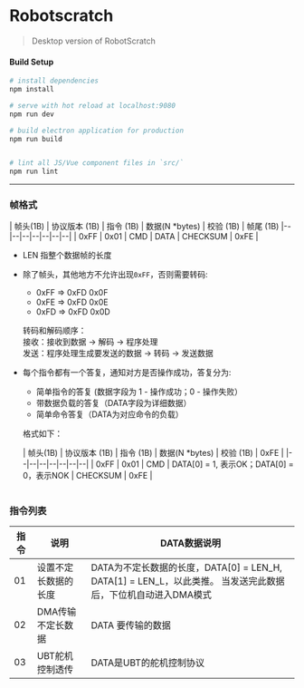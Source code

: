 # Robotscratch

> Desktop version of RobotScratch

#### Build Setup

``` bash
# install dependencies
npm install

# serve with hot reload at localhost:9080
npm run dev

# build electron application for production
npm run build


# lint all JS/Vue component files in `src/`
npm run lint

```

---

### 帧格式


| 帧头(1B) | 协议版本 (1B) | 指令 (1B) | 数据(N *bytes) | 校验 (1B) | 帧尾 (1B)
|--|--|--|--|--|--|--|
| 0xFF | 0x01 | CMD | DATA | CHECKSUM | 0xFE |

* LEN 指整个数据帧的长度
* 除了帧头，其他地方不允许出现`0xFF`，否则需要转码:
  - 0xFF => 0xFD 0x0F
  - 0xFE => 0xFD 0x0E
  - 0xFD => 0xFD 0x0D
  
  转码和解码顺序：    
  接收：接收到数据 -> 解码 -> 程序处理    
  发送：程序处理生成要发送的数据 -> 转码 -> 发送数据
* 每个指令都有一个答复，通知对方是否操作成功，答复分为:
  - 简单指令的答复 (数据字段为 1 - 操作成功；0 - 操作失败）
  - 带数据负载的答复（DATA字段为详细数据）
  - 简单命令答复（DATA为对应命令的负载）

  格式如下：

  | 帧头(1B) | 协议版本 (1B) | 指令 (1B) | 数据(N *bytes) | 校验 (1B) | 0xFE |
  |--|--|--|--|--|--|--|
  | 0xFF | 0x01 | CMD | DATA[0] = 1, 表示OK；DATA[0] = 0，表示NOK | CHECKSUM | 0xFE |

# 

### 指令列表

| 指令 | 说明 | DATA数据说明 |
|---|---|---|
| 01 | 设置不定长数据的长度 | DATA为不定长数据的长度，DATA[0] = LEN_H, DATA[1] = LEN_L，以此类推。 当发送完此数据后，下位机自动进入DMA模式 | 
| 02 | DMA传输不定长数据 | DATA 要传输的数据
| 03 | UBT舵机控制透传 | DATA是UBT的舵机控制协议 |

